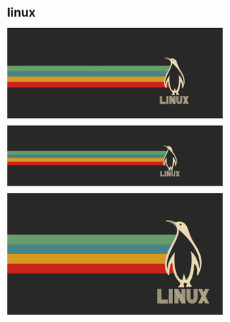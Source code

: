 # linux

<a href="1 - e2wjzxX.jpg"><img alt="1 - e2wjzxX" src="1 - e2wjzxX.jpg"></a>

<a href="2 - 8NoCgLA.jpg"><img alt="2 - 8NoCgLA" src="2 - 8NoCgLA.jpg"></a>

<a href="3 - 6tAgnb4.jpg"><img alt="3 - 6tAgnb4" src="3 - 6tAgnb4.jpg"></a>

